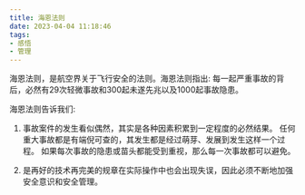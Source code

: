 ```yaml
---
title: 海恩法则
date: 2023-04-04 11:18:46
tags:
- 感悟
- 管理
---
```


海恩法则，是航空界关于飞行安全的法则。海恩法则指出: 每一起严重事故的背后，必然有29次轻微事故和300起未遂先兆以及1000起事故隐患。

海恩法则告诉我们:

1. 事故案件的发生看似偶然，其实是各种因素积累到一定程度的必然结果。
任何重大事故都是有端倪可查的，其发生都是经过萌芽、发展到发生这样一个过程。
如果每次事故的隐患或苗头都能受到重视，那么每一次事故都可以避免。

2. 是再好的技术再完美的规章在实际操作中也会出现失误，因此必须不断地加强安全意识和安全管理。
